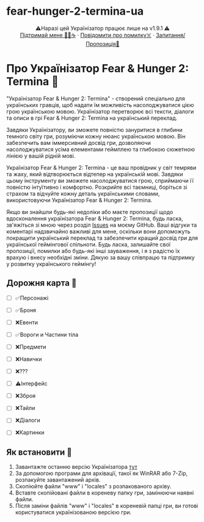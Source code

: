 # fear-hunger-2-termina-ua


<p align="center">
   ⚠️Наразі цей Українізатор працює лише на v1.9.1 ⚠️
    <br />
    <a href="ERROR">Підтримай мене 💸🍩☕</a>
    ·
    <a href="https://github.com/BedrykO/fear-hunger-2-termina-ua/issues">Повідомити про помилку☠️</a>
    ·
    <a href="https://github.com/BedrykO/fear-hunger-2-termina-ua/issues">Запитання/Пропозиція📝</a>
  </p>
</div>






# Про Українізатор Fear & Hunger 2: Termina 📢


"Українізатор Fear & Hunger 2: Termina" - створений спеціально для українських гравців, щоб надати їм можливість насолоджуватися цією грою українською мовою. Українізатор перетворює всі тексти, діалоги та описи в грі Fear & Hunger 2: Termina на український переклад.

Завдяки Українізатору, ви зможете повністю зануритися в глибини темного світу гри, розуміючи кожну нюанс українською мовою. Він забезпечить вам іммерсивний досвід гри, дозволяючи насолоджуватися усіма елементами геймплею та глибокою сюжетною лінією у вашій рідній мові.

Українізатор Fear & Hunger 2: Termina - це ваш провідник у світ темряви та жаху, який відтворюється відтепер на українській мові. Завдяки цьому інструменту ви зможете насолоджуватися грою, сприймаючи її повністю інтуїтивно і комфортно. Розкрийте всі таємниці, боріться зі страхом та відчуйте кожну деталь українськими словами, використовуючи Українізатор Fear & Hunger 2: Termina.


Якщо ви знайшли будь-які недоліки або маєте пропозиції щодо вдосконалення українізатора Fear & Hunger 2: Termina, будь ласка, зв'яжіться зі мною через розділ [Issues](https://github.com/BedrykO/fear-hunger-2-termina-ua/issues) на моєму GitHub. Ваші відгуки та коментарі надзвичайно важливі для мене, оскільки вони допоможуть покращити український переклад та забезпечити кращий досвід гри для української геймінгової спільноти. Будь ласка, залишайте свої пропозиції, помилки або будь-які інші зауваження, і я з радістю їх врахую і внесу необхідні зміни. Дякую за вашу співпрацю та підтримку у розвитку українського геймінгу!


## Дорожня карта 🚙
- [ ] ✅Персонажі
- [ ] ✅Броня
- [ ] ❌Евенти
- [ ] ✅Вороги и Частини тіла 
- [ ] ❌Предмети
- [ ] ❌Навички
- [ ] ❌???
- [ ] ⚠️Інтерфейс
- [ ] ❌Зброя
- [ ] ❌Тайли
- [ ] ❌Діалоги
- [ ] ❌Картинки




## Як встановити 📄
1. Завантажте останню версію Українізатора [тут](https://github.com/BedrykO/fear-hunger-2-termina-ua/releases)
2. За допомогою програми для архівації, такої як WinRAR або 7-Zip, розпакуйте завантажений архів.
3. Скопіюйте файли "www" і "locales" з розпакованого архіву.
4. Вставте скопійовані файли в кореневу папку гри, замінюючи наявні файли.
5. Після заміни файлів "www" і "locales" в кореневій папці гри, ви готові користуватися українізованою версією гри.



